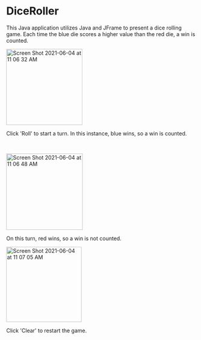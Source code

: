 # DiceRoller

This Java application utilizes Java and JFrame to present a dice rolling game. Each time the blue die scores a higher value than the red die, a win is counted.

<img width="202" alt="Screen Shot 2021-06-04 at 11 06 32 AM" src="https://user-images.githubusercontent.com/79879438/120823485-7ad25a80-c525-11eb-987c-5259e6fb51a3.png">

Click 'Roll' to start a turn. In this instance, blue wins, so a win is counted.
<p>&nbsp;</p>

<img width="203" alt="Screen Shot 2021-06-04 at 11 06 48 AM" src="https://user-images.githubusercontent.com/79879438/120823636-9f2e3700-c525-11eb-850c-56aba30a75f3.png">

On this turn, red wins, so a win is not counted. 


<img width="200" alt="Screen Shot 2021-06-04 at 11 07 05 AM" src="https://user-images.githubusercontent.com/79879438/120823717-b3723400-c525-11eb-8f0b-d3c2cf65337b.png">

Click 'Clear' to restart the game.
